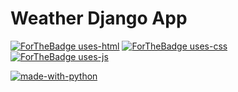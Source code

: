 # Weather Django App
[![ForTheBadge uses-html](http://ForTheBadge.com/images/badges/uses-html.svg)](http://ForTheBadge.com)
[![ForTheBadge uses-css](http://ForTheBadge.com/images/badges/uses-css.svg)](http://ForTheBadge.com)
[![ForTheBadge uses-js](http://ForTheBadge.com/images/badges/uses-js.svg)](http://ForTheBadge.com)

[![made-with-python](https://img.shields.io/badge/Made%20with-Python-1f425f.svg)](https://www.python.org/)
